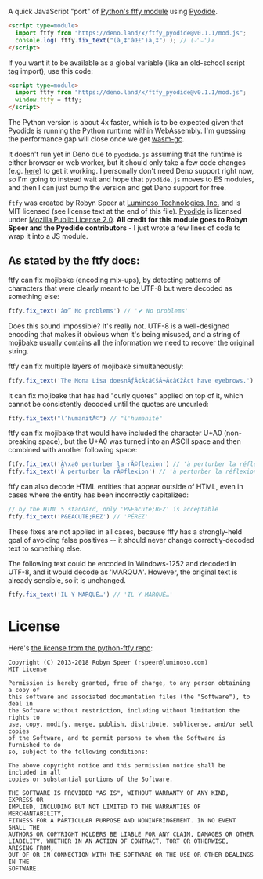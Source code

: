 A quick JavaScript "port" of [Python's ftfy module](https://pypi.org/project/ftfy/) using [Pyodide](https://github.com/pyodide/pyodide).

```html
<script type=module>
  import ftfy from "https://deno.land/x/ftfy_pyodide@v0.1.1/mod.js";
  console.log( ftfy.fix_text("(à¸‡'âŒ£')à¸‡") ); // (ง'⌣')ง
</script>
```

If you want it to be available as a global variable (like an old-school script tag import), use this code:
```html
<script type=module>
  import ftfy from "https://deno.land/x/ftfy_pyodide@v0.1.1/mod.js";
  window.ftfy = ftfy;
</script>
```

The Python version is about 4x faster, which is to be expected given that Pyodide is running the Python runtime within WebAssembly. I'm guessing the performance gap will close once we get [wasm-gc](https://github.com/WebAssembly/gc).

It doesn't run yet in Deno due to `pyodide.js` assuming that the runtime is either browser or web worker, but it should only take a few code changes (e.g. [here](https://github.com/pyodide/pyodide/blob/093c0dd18ddcefa4cc1bce5f404f4cec2444ef9d/src/pyodide.js#L58-L73)) to get it working. I personally don't need Deno support right now, so I'm going to instead wait and hope that `pyodide.js` moves to ES modules, and then I can just bump the version and get Deno support for free.

`ftfy` was created by Robyn Speer at [Luminoso Technologies, Inc.](LuminosoInsight) and is MIT licensed (see license text at the end of this file). [Pyodide](https://github.com/pyodide/pyodide) is licensed under [Mozilla Public License 2.0](https://choosealicense.com/licenses/mpl-2.0/). **All credit for this module goes to Robyn Speer and the Pyodide contributors** - I just wrote a few lines of code to wrap it into a JS module.

## As stated by the ftfy docs:

ftfy can fix mojibake (encoding mix-ups), by detecting patterns of characters that were clearly meant to be UTF-8 but were decoded as something else:

```js
ftfy.fix_text('âœ” No problems') // '✔ No problems'
```
Does this sound impossible? It's really not. UTF-8 is a well-designed encoding that makes it obvious when it's being misused, and a string of mojibake usually contains all the information we need to recover the original string.

ftfy can fix multiple layers of mojibake simultaneously:

```js
ftfy.fix_text('The Mona Lisa doesnÃƒÂ¢Ã¢â€šÂ¬Ã¢â€žÂ¢t have eyebrows.') // 'The Mona Lisa doesn't have eyebrows.'
```

It can fix mojibake that has had "curly quotes" applied on top of it, which cannot be consistently decoded until the quotes are uncurled:

```js
ftfy.fix_text("l’humanitÃ©") // "l'humanité"
```

ftfy can fix mojibake that would have included the character U+A0 (non-breaking space), but the U+A0 was turned into an ASCII space and then combined with another following space:

```js
ftfy.fix_text('Ã\xa0 perturber la rÃ©flexion') // 'à perturber la réflexion'
ftfy.fix_text('Ã perturber la rÃ©flexion') // 'à perturber la réflexion'
```

ftfy can also decode HTML entities that appear outside of HTML, even in cases where the entity has been incorrectly capitalized:

```js
// by the HTML 5 standard, only 'P&Eacute;REZ' is acceptable
ftfy.fix_text('P&EACUTE;REZ') // 'PÉREZ'
```

These fixes are not applied in all cases, because ftfy has a strongly-held goal of avoiding false positives -- it should never change correctly-decoded text to something else.

The following text could be encoded in Windows-1252 and decoded in UTF-8, and it would decode as 'MARQUɅ'. However, the original text is already sensible, so it is unchanged.

```js
ftfy.fix_text('IL Y MARQUÉ…') // 'IL Y MARQUÉ…'
```


# License

Here's [the license from the python-ftfy repo](https://github.com/LuminosoInsight/python-ftfy/blob/master/LICENSE.txt):

```
Copyright (C) 2013-2018 Robyn Speer (rspeer@luminoso.com)
MIT License

Permission is hereby granted, free of charge, to any person obtaining a copy of
this software and associated documentation files (the "Software"), to deal in
the Software without restriction, including without limitation the rights to
use, copy, modify, merge, publish, distribute, sublicense, and/or sell copies
of the Software, and to permit persons to whom the Software is furnished to do
so, subject to the following conditions:

The above copyright notice and this permission notice shall be included in all
copies or substantial portions of the Software.

THE SOFTWARE IS PROVIDED "AS IS", WITHOUT WARRANTY OF ANY KIND, EXPRESS OR
IMPLIED, INCLUDING BUT NOT LIMITED TO THE WARRANTIES OF MERCHANTABILITY,
FITNESS FOR A PARTICULAR PURPOSE AND NONINFRINGEMENT. IN NO EVENT SHALL THE
AUTHORS OR COPYRIGHT HOLDERS BE LIABLE FOR ANY CLAIM, DAMAGES OR OTHER
LIABILITY, WHETHER IN AN ACTION OF CONTRACT, TORT OR OTHERWISE, ARISING FROM,
OUT OF OR IN CONNECTION WITH THE SOFTWARE OR THE USE OR OTHER DEALINGS IN THE
SOFTWARE.
```
